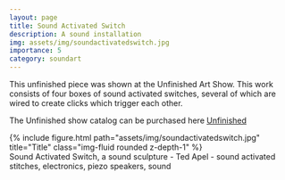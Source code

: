 ```yaml
---
layout: page
title: Sound Activated Switch
description: A sound installation 
img: assets/img/soundactivatedswitch.jpg
importance: 5
category: soundart
---
```


This unfinished piece was shown at the Unfinished Art Show. This work consists of four boxes of sound activated switches, several of which are wired to create clicks which trigger each other.

The Unfinished show catalog can be purchased here [Unfinished](http://www.blurb.com/b/4127444-unfinished)

<div class="row">
    <div class="col-sm mt-3 mt-md-0">
        {% include figure.html path="assets/img/soundactivatedswitch.jpg" title="Title" class="img-fluid rounded z-depth-1" %}
    </div>
</div>
<div class="caption">
    Sound Activated Switch, a sound sculpture - Ted Apel - sound activated stitches, electronics, piezo speakers, sound

</div>



